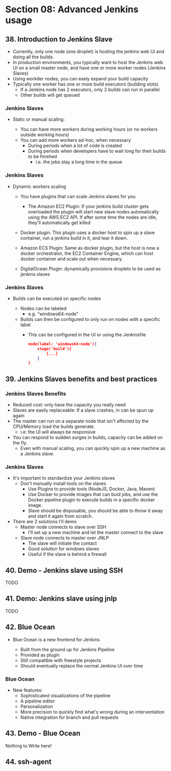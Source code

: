 # Section 08: Advanced Jenkins usage

## 38. Introduction to Jenkins Slave

- Currently, only one node (one droplet) is hosting the jenkins web UI and doing all the builds.
- In production environments, you typically want to host the Jenkins web UI on a small master node, and have one
or more worker nodes (Jenkins Slaves)
- Using workder nodes, you can easly expand your build capacity
- Typically one worker has one or more build executors (building slots)
    - If a Jenkins node has 2 executors, only 2 builds can run in parallel
    - Other builds will get queued

### Jenkins Slaves

- Static or manual scaling:

    - You can have more workers during working hours (or no workers outside working hours)
    - You can add more workers ad-hoc, when necessary
        - During periods when a lot of code is created
        - During periods when developers have to wait long for their builds to be finished
            - i.e. the jobs stay a long time in the queue

### Jenkins Slaves

- Dynamic workers scaling
    - You have plugins that can scale Jenkins slaves for you

        - The Amazon EC2 Plugin: If your jenkins build cluster gets overloaded the plugin will start new slave nodes automatically using the AWS EC2 API. If after some time the nodes are idle, they'll automatically get killed

    - Docker plugin: This plugin uses a docker host to spin up a slave container, run a jenkins build in it, and tear it down.

    - Amazon ECS Plugin: Same as docker plugin, but the host is now a docker orchestrator, the EC2 Container Engine, which 
    can host docker container and scale out when necessary.

    - DigitalOcean Plugin: dynamically provisions droplets to be used as jenkins slaves

### Jenkins Slaves

- Builds can be executed on specific nodes

    - Nodes can be labeled
        - e.g. "windows64-node"
    - Builds can then be configured to only run on nodes with a specific label
        - This can be configured in the UI or using the Jenkinsfile
            
            ```json
            node(label: 'windows64-node'){
                stage('build'){
                    [...]
                }
            }
            ```


## 39. Jenkins Slaves benefits and best practices

### Jenkins Slaves Benefits

- Reduced cost: only have the capacity you really need
- Slaves are easily replaceable: If a slave crashes, in can be spun up again
- The master can run on a separate node that isn't affected by the CPU/Memory load the builds generate.
    - i.e: the UI will always be responsive
- You can respond to sudden surges in builds, capacity can be added on the fly.
    - Even with manual scaling, you can quickly spin up a new machine as a Jenkins slave.

### Jenkins Slaves

- It's important to standardize your Jenkins slaves
    - Don't manually install tools on the slaves
        - Use Plugins to provide tools (NodeJS, Docker, Java, Maven)
        - Use Docker to provide images that can buid jobs, and use the Docker pipeline plugin to execute builds in a specific docker image.
        - Slave should be disposable, you should be able to throw it away and start it again from scratch.
- There are 2 solutions I'll demo
    - Master node connects to slave over SSH
        - I'll set up a new machine and let the master connect to the slave
    - Slave node connects to master over JNLP
        - The slave will initiate the contact
        - Good solution for windows slaves
        - Useful if the slave is behind a firewall


## 40. Demo - Jenkins slave using SSH

TODO 

## 41. Demo: Jenkins slave using jnlp

TODO

## 42. Blue Ocean

- Blue Ocean is a new frontend for Jenkins

    - Built from the ground up for Jenkins Pipeline
    - Provided as plugin
    - Still compatible with freestyle projects
    - Should eventually replace the normal Jenkins UI over time

### Blue Ocean

- New features:
    - Sophisticated visualizations of the pipeline
    - A pipeline editor
    - Personalization
    - More precision to quickly find what's wrong during an interventation
    - Native integration for branch and pull requests

## 43. Demo - Blue Ocean

Nothing to Write here!

## 44. ssh-agent

